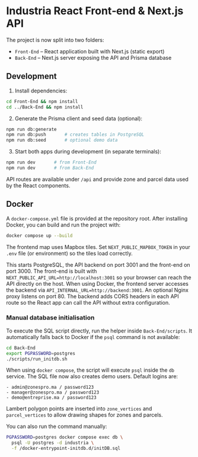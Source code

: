 # Industria React Front‑end & Next.js API

The project is now split into two folders:

- `Front-End` – React application built with Next.js (static export)
- `Back-End` – Next.js server exposing the API and Prisma database

## Development

1. Install dependencies:

```bash
cd Front-End && npm install
cd ../Back-End && npm install
```

2. Generate the Prisma client and seed data (optional):

```bash
npm run db:generate
npm run db:push       # creates tables in PostgreSQL
npm run db:seed       # optional demo data
```

3. Start both apps during development (in separate terminals):

```bash
npm run dev       # from Front-End
npm run dev       # from Back-End
```

API routes are available under `/api` and provide zone and parcel data used by the React components.

## Docker

A `docker-compose.yml` file is provided at the repository root. After installing Docker, you can build and run the project with:

```bash
docker compose up --build
```

The frontend map uses Mapbox tiles. Set `NEXT_PUBLIC_MAPBOX_TOKEN` in your `.env`
file (or environment) so the tiles load correctly.

This starts PostgreSQL, the API backend on port 3001 and the front-end on port 3000.
The front-end is built with `NEXT_PUBLIC_API_URL=http://localhost:3001` so your
browser can reach the API directly on the host. When using Docker, the frontend
server accesses the backend via `API_INTERNAL_URL=http://backend:3001`.
An optional Nginx proxy listens on port 80.
The backend adds CORS headers in each API route so the React app can call the API
without extra configuration.

### Manual database initialisation

To execute the SQL script directly, run the helper inside `Back-End/scripts`.
It automatically falls back to Docker if the `psql` command is not available:

```bash
cd Back-End
export PGPASSWORD=postgres
./scripts/run_initdb.sh
```

When using `docker compose`, the script will execute `psql` inside the `db` service.
The SQL file now also creates demo users. Default logins are:

```
- admin@zonespro.ma / password123
- manager@zonespro.ma / password123
- demo@entreprise.ma / password123
```
Lambert polygon points are inserted into `zone_vertices` and `parcel_vertices`
to allow drawing shapes for zones and parcels.

You can also run the command manually:

```bash
PGPASSWORD=postgres docker compose exec db \
  psql -U postgres -d industria \
  -f /docker-entrypoint-initdb.d/initDB.sql
```
